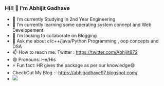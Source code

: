 ### Hi!! 👋  I'm Abhijit Gadhave 

- 🔭 I’m currently Studying in 2nd Year Engineering
- 🌱 I’m currently learning some operating system concept and Web Developement 
- 👯 I’m looking to collaborate on Blogging
- 💬 Ask me about c/c++/java/Python Programming , oop concepts and DSA
- 📫 How to reach me: Twitter : https://twitter.com/Abhijit872
- 😄 Pronouns: He/His
- ⚡ Fun fact: HR gives the package as per our knowledge😄
- CheckOut My Blog :-  https://abhigadhave97.blogspot.com/
- <img src="https://github-readme-stats.vercel.app/api?username=AbhiGadhave11&&show_icons=true&title_color=ffffff&icon_color=bb2acf&text_color=daf7dc&bg_color=191919">

